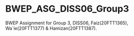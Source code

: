 # BWEP_ASG_DISS06_Group3
BWEP Assignment for Group 3, DISS06, Faiz(20FTT1365), Wa`ie(20FTT1377) &amp; Hamizan(20FTT1387). 
